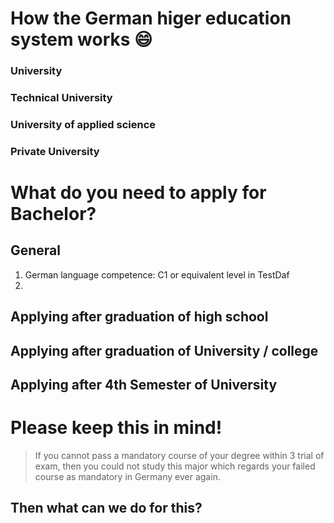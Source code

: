 # How the German higer education system works 😄

### University

### Technical University

### University of applied science

### Private University

# What do you need to apply for Bachelor?

## General

1. German language competence: C1 or equivalent level in TestDaf
2.

## Applying after graduation of high school

## Applying after graduation of University / college

## Applying after 4th Semester of University

# Please keep this in mind!

> If you cannot pass a mandatory course of your degree within 3 trial of exam, then you could not study this major which regards your failed course as mandatory in Germany ever again.

## Then what can we do for this?
